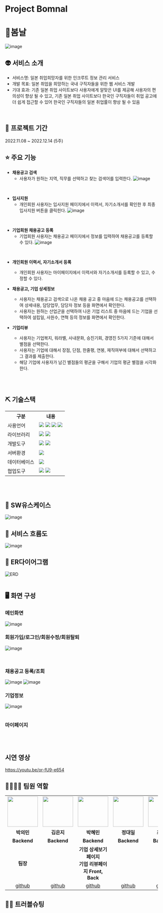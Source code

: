 # Project Bomnal
# 🌷봄날
![image](https://user-images.githubusercontent.com/101463273/207202384-642563a7-6797-4a38-9cc5-832b0ab0f81e.png)


## 👽 서비스 소개
* 서비스명: 일본 취업희망자를 위한 인크루트 정보 관리 서비스
* 개발 목표: 일본 취업을 희망하는 국내 구직자들을 위한 웹 서비스 개발
* 기대 효과: 기존 일본 취업 사이트보다 사용자에게 알맞은 UI를 제공해 사용자의 편의성이 향상 될 수 있고, 기존 일본 취업 사이트보다 한국인 구직자들이 취업 공고에 더 쉽게 접근할 수 있어 한국인 구직자들의 일본 취업률이 향상 될 수 있음
<br>

## 📅 프로젝트 기간
2022.11.08 ~ 2022.12.14 (5주)
<br>

## ⭐ 주요 기능
* <b>채용공고 검색</b>
  * 사용자가 원하는 지역, 직무를 선택하고 찾는 검색어를 입력한다.
![image](https://user-images.githubusercontent.com/101463273/207209428-386171bd-7d37-4295-865b-7d7e7996bd5c.png)
<br>

* <b>입사지원</b>
  * 개인회원 사용자는 입사지원 페이지에서 이력서, 자기소개서를 확인한 후 최종 입사지원 버튼을 클릭힌다.
![image](https://user-images.githubusercontent.com/101463273/207219461-f44814cc-80d1-460e-991d-67457bd9c487.png)
<br>

 
* <b>기업회원 채용공고 등록</b>
  * 기업회원 사용자는 채용공고 페이지에서 정보를 입력하여 채용공고를 등록할 수 있다.
![image](https://user-images.githubusercontent.com/101463273/207209995-23d39d2a-8b35-4598-a4e6-0714f201a069.png)
<br>


* <b>개인회원 이력서, 자기소개서 등록</b>
  * 개인회원 사용자는 마이페이지에서 이력서와 자기소개서를 등록할 수 있고, 수정할 수 있다.

* <b>채용공고, 기업 상세정보</b>
  * 사용자는 채용공고 검색으로 나온 채용 공고 중 마음에 드는 채용공고를 선택하여 상세내용, 담당업무, 담당자 정보 등을 화면에서 확인한다.
  * 사용자는 원하는 산업군을 선택하여 나온 기업 리스트 중 마음에 드는 기업을 선택하여 설립일, 사원수, 연혁 등의 정보를 화면에서 확인한다.

* <b>기업리뷰</b>
  * 사용자는 기업복지, 워라벨, 사내문화, 승진기회, 경영진 5가지 기준에 대해서 별점을 선택한다.
  * 사용자는 기업에 대해서 장점, 단점, 한줄평, 연봉, 재직여부에 대해서 선택하고 그 결과를 제출한다.
  * 해당 기업에 사용자가 남긴 별점들의 평균을 구해서 기업의 평균 별점을 시각화한다.

<br><br>
## ⛏ 기술스택
<table>
    <tr>
        <th>구분</th>
        <th>내용</th>
    </tr>
    <tr>
        <td>사용언어</td>
        <td>
            <img src="https://img.shields.io/badge/Java-007396?style=for-the-badge&logo=java&logoColor=white"/>
            <img src="https://img.shields.io/badge/HTML5-E34F26?style=for-the-badge&logo=HTML5&logoColor=white"/>
            <img src="https://img.shields.io/badge/CSS3-1572B6?style=for-the-badge&logo=CSS3&logoColor=white"/>
            <img src="https://img.shields.io/badge/JavaScript-F7DF1E?style=for-the-badge&logo=JavaScript&logoColor=white"/>
        </td>
    </tr>
    <tr>
        <td>라이브러리</td>
        <td>
            <img src="https://img.shields.io/badge/BootStrap-7952B3?style=for-the-badge&logo=BootStrap&logoColor=white"/>
            <img src="https://img.shields.io/badge/Thymeleaf-005F0F?style=for-the-badge&logo=Thymeleaf&logoColor=white"/>
        </td>
    </tr>
    <tr>
        <td>개발도구</td>
        <td>
            <img src="https://img.shields.io/badge/IntelliJ IDEA-000000?style=for-the-badge&logo=IntelliJ IDEA&logoColor=white"/>
            <img src="https://img.shields.io/badge/VSCode-007ACC?style=for-the-badge&logo=VisualStudioCode&logoColor=white"/>
        </td>
    </tr>
    <tr>
        <td>서버환경</td>
        <td>
            <img src="https://img.shields.io/badge/Apache Tomcat-D22128?style=for-the-badge&logo=Apache Tomcat&logoColor=white"/>
        </td>
    </tr>
    <tr>
        <td>데이터베이스</td>
        <td>
            <img src="https://img.shields.io/badge/MySQL-4479A1?style=for-the-badge&logo=MySQL&logoColor=white"/>
        </td>
    </tr>
    <tr>
        <td>협업도구</td>
        <td>
            <img src="https://img.shields.io/badge/Git-F05032?style=for-the-badge&logo=Git&logoColor=white"/>
            <img src="https://img.shields.io/badge/GitHub-181717?style=for-the-badge&logo=GitHub&logoColor=white"/>
        </td>
    </tr>
</table>


<br><br>

## 📌 SW유스케이스
![image](https://user-images.githubusercontent.com/101463273/207220133-a082c781-d641-43a3-8659-688b30ed7470.png)
<br>

## 📌 서비스 흐름도
![image](https://user-images.githubusercontent.com/101463273/207202250-3a9e9be3-0b1e-4143-a139-89e21f3acda1.png)
<br>

## 📌 ER다이어그램
![ERD](https://user-images.githubusercontent.com/101463273/207206471-abf98854-b507-4660-8032-25b52641b3c1.png)
<br>
<br>

## 🖥 화면 구성

### 메인화면
![image](https://user-images.githubusercontent.com/101463273/207217638-db4cd8f0-c2d8-4b96-81d3-a5d9a7a3452a.png)



### 회원가입/로그인/회원수정/회원탈퇴
![image](https://user-images.githubusercontent.com/101463273/207217753-29a3f516-2a57-4e03-8ca0-1f86c9688332.png)

<br>

### 채용공고 등록/조회
![image](https://user-images.githubusercontent.com/101463273/207218963-cd52d1e8-eadd-47ee-bd68-a232a616fcea.png)
![image](https://user-images.githubusercontent.com/101463273/207219163-16e3b8ed-eabe-4e66-b550-e83629e9f9aa.png)
<br>

### 기업정보
![image](https://user-images.githubusercontent.com/101463273/207218013-447da326-ef68-4ddd-9734-8de81d37c89c.png)
<br>
<br>

### 마이페이지
<br>
<br>

## 시연 영상
https://youtu.be/or-fU9-e654
## 👨‍👩‍👦‍👦 팀원 역할
<table>
  <tr>
    <td align="center"><img src="https://cdn-icons-png.flaticon.com/512/4439/4439959.png" height="100"/></td>
    <td align="center"><img src="https://cdn-icons-png.flaticon.com/512/4439/4439968.png" width="100" height="100"/></td>
    <td align="center"><img src="https://cdn-icons-png.flaticon.com/512/4440/4440873.png" width="100" height="100"/></td>
    <td align="center"><img src="https://cdn-icons-png.flaticon.com/512/4440/4440953.png" width="100" height="100"/></td>
    <td align="center"><img src="https://cdn-icons-png.flaticon.com/512/4440/4440876.png" width="100" height="100"/></td>
    <td align="center"><img src="https://cdn-icons-png.flaticon.com/512/4439/4439947.png" width="100" height="100"/></td>

  </tr>
  <tr>
    <td align="center"><strong>박의민</strong></td>
    <td align="center"><strong>김은지</strong></td>
    <td align="center"><strong>박혜민</strong></td>
    <td align="center"><strong>정대일</strong></td>
    <td align="center"><strong>최성민</strong></td>

  </tr>
  <tr>
    <td align="center"><b>Backend</b></td>
    <td align="center"><b>Backend</b></td>
    <td align="center"><b>Backend</b></td>
    <td align="center"><b>Backend</b></td>
    <td align="center"><b>Backend</b></td>

  </tr>
    <tr>
    <td align="center"><b>팀장<br></b></td>
    <td align="center"><b></b></td>
    <td align="center"><b>기업 상세보기 페이지<br>기업 리뷰페이지 Front, Back</b></td>
    <td align="center"><b></b></td>
    <td align="center"><b></b></td>
  </tr>
  <tr>
    <td align="center"><a href="https://github.com/kimpizza" target='_blank'>github</a></td>
    <td align="center"><a href="https://github.com/uno719" target='_blank'>github</a></td>
    <td align="center"><a href="https://github.com/100geun10000" target='_blank'>github</a></td>
    <td align="center"><a href="https://github.com/jaegangkim" target='_blank'>github</a></td>
    <td align="center"><a href="https://github.com/bingomangsoo" target='_blank'>github</a></td>

  </tr>
</table>

## 🤾‍♂️ 트러블슈팅
